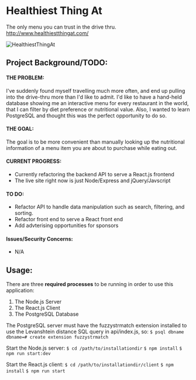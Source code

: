 # Healthiest Thing At

The only menu you can trust in the drive thru. http://www.healthiestthingat.com/

![HealthiestThingAt](https://i.imgur.com/PBtqgnP.png "HealthiestThingAt")

## Project Background/TODO:
#### THE PROBLEM:
I've suddenly found myself travelling much more often, and end up pulling into the drive-thru more than I'd like to admit. I'd like to have a hand-held database showing me an interactive menu for every restaurant in the world, that I can filter by diet preference or nutritional value. 
Also, I wanted to learn PostgreSQL and thought this was the perfect opportunity to do so. 

#### THE GOAL: 
The goal is to be more convenient than manually looking up the nutritional information of a menu item you are about to purchase while eating out. 

#### CURRENT PROGRESS:
* Currently refactoring the backend API to serve a React.js frontend
* The live site right now is just Node/Express and jQuery/Javscript

#### TO DO:
* Refactor API to handle data manipulation such as search, filtering, and sorting.
* Refactor front end to serve a React front end
* Add advterising opportunities for sponsors

#### Issues/Security Concerns:
* N/A

## Usage:
There are three **required processes** to be running in order to use this application:
1. The Node.js Server
2. The React.js Client
3. The PostgreSQL Database

The PostgreSQL server must have the fuzzystrmatch extension installed to use the Levanshtein distance SQL query in api/index.js, so:
`$ psql dbname`
`dbname=# create extension fuzzystrmatch`

Start the Node.js server:
`$ cd /path/to/installationdir`
`$ npm install`
`$ npm run start:dev`

Start the React.js client:
`$ cd /path/to/installationdir/client`
`$ npm install`
`$ npm run start`